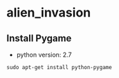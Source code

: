 # alien_invasion

## Install Pygame
- python version: 2.7
```
sudo apt-get install python-pygame
```

